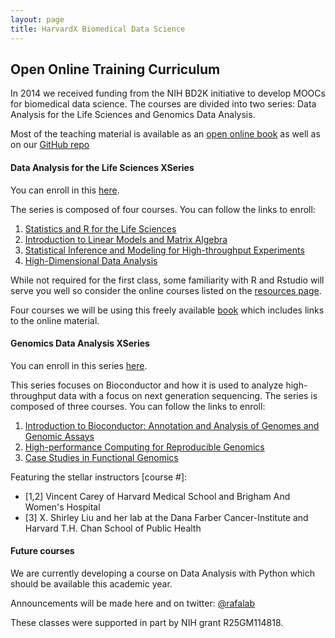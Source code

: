 ```yaml
---
layout: page
title: HarvardX Biomedical Data Science
---
```


## Open Online Training Curriculum 

In 2014 we received funding from the NIH BD2K initiative to develop
MOOCs for biomedical data science. The courses are divided into two series: Data Analysis for the Life Sciences and Genomics Data Analysis. 

Most of the teaching material is available as an [open online book](http://genomicsclass.github.io/book/) as well as on our [GitHub repo](https://github.com/genomicsclass/labs)

#### Data Analysis for the Life Sciences XSeries

You can enroll in this [here](https://www.edx.org/xseries/data-analysis-life-sciences). 

The series is composed of four courses. You can follow the links to enroll:

1. [Statistics and R for the Life Sciences](https://www.edx.org/course/data-analysis-life-sciences-1-statistics-harvardx-ph525-1x)
2. [Introduction to Linear Models and Matrix Algebra](https://www.edx.org/course/data-analysis-life-sciences-2-harvardx-ph525-2x)
3. [Statistical Inference and Modeling for High-throughput Experiments](https://www.edx.org/course/data-analysis-life-sciences-3-harvardx-ph525-3x)
4. [High-Dimensional Data Analysis](https://www.edx.org/course/data-analysis-life-sciences-4-harvardx-ph525-4x)

While not required for the first class, some familiarity with R and Rstudio will serve you well so consider the online courses listed on the [resources page](resources.html).

Four courses we will be using this freely available
[book](https://leanpub.com/dataanalysisforthelifesciences) which
includes links to the online material.

#### Genomics Data Analysis XSeries

You can enroll in this series [here](https://www.edx.org/xseries/genomics-data-analysis). 

This series focuses on Bioconductor and how it is used to analyze high-throughput data with a focus on next generation sequencing. The series is composed of three courses. You can follow the links to enroll:

1. [Introduction to Bioconductor: Annotation and Analysis of Genomes and Genomic Assays](https://www.edx.org/course/data-analysis-life-sciences-5-harvardx-ph525-5x)
2. [High-performance Computing for Reproducible Genomics](https://www.edx.org/course/data-analysis-life-sciences-6-high-harvardx-ph525-6x)
3. [Case Studies in Functional Genomics](https://www.edx.org/course/data-analysis-life-sciences-7-case-harvardx-ph525-7x)

Featuring the stellar instructors [course #]:

* [1,2] Vincent Carey of Harvard Medical School and Brigham And Women's Hospital
* [3] X. Shirley Liu and her lab at the Dana Farber Cancer-Institute and Harvard T.H. Chan School of Public Health


#### Future courses

We are currently developing a course on Data Analysis with Python
which should be available this academic year.

Announcements will be made here and on twitter: [@rafalab](https://twitter.com/rafalab)

These classes were supported in part by NIH grant R25GM114818.

